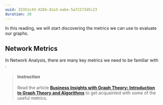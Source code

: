 ```yaml
---
uuid: 35351c43-d284-41a3-aabe-5a72173d5c23
duration: 20
---
```



In this reading, we will start discovering the metrics we can use to evaluate our graphs.

## Network Metrics

In Network Analysis, there are many key metrics we need to be familiar with .

> #### Instruction
> Read the article [**Business Insights with Graph Theory: Introduction to Graph Theory and Algorithms**](https://adatis.co.uk/business-insights-with-graph-theory-introduction-to-graph-theory-and-algorithms/) to get acquainted with some of the useful metrics.




